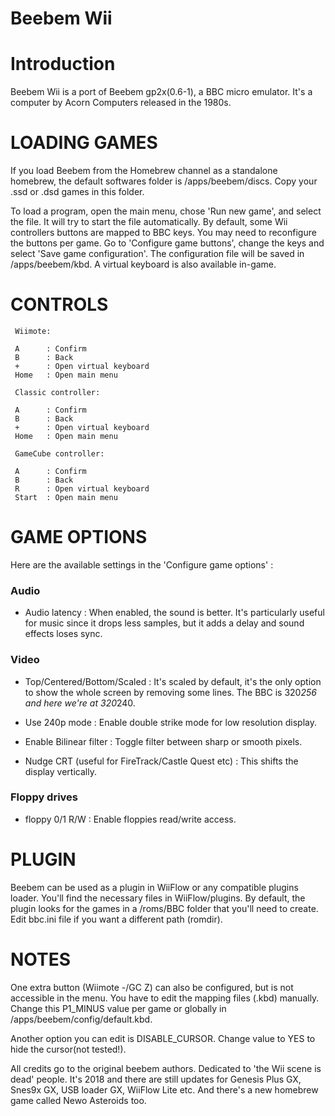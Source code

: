 # Beebem Wii

Introduction
============

Beebem Wii is a port of Beebem gp2x(0.6-1), a BBC micro emulator.
It's a computer by Acorn Computers released in the 1980s.


LOADING GAMES
=============

If you load Beebem from the Homebrew channel as a standalone homebrew, the default softwares folder is /apps/beebem/discs. Copy your .ssd or .dsd games in this folder.

To load a program, open the main menu, chose 'Run new game', and select the file. It will try to start the file automatically.
By default, some Wii controllers buttons are mapped to BBC keys. You may need to reconfigure the buttons per game. Go to 'Configure game buttons',
change the keys and select 'Save game configuration'. The configuration file will be saved in /apps/beebem/kbd.
A virtual keyboard is also available in-game.

CONTROLS
========

```
 Wiimote:

 A      : Confirm
 B      : Back
 +      : Open virtual keyboard
 Home   : Open main menu

 Classic controller:

 A      : Confirm
 B      : Back
 +      : Open virtual keyboard
 Home   : Open main menu

 GameCube controller:

 A      : Confirm
 B      : Back
 R      : Open virtual keyboard
 Start  : Open main menu
```

GAME OPTIONS
============

Here are the available settings in the 'Configure game options' :

### Audio

- Audio latency : When enabled, the sound is better. It's particularly useful for music since it drops less samples, but it adds a delay and sound effects loses sync.

### Video

- Top/Centered/Bottom/Scaled : It's scaled by default, it's the only option to show the whole screen by removing some lines. The BBC is 320*256 and here we're at 320*240.

- Use 240p mode : Enable double strike mode for low resolution display.

- Enable Bilinear filter : Toggle filter between sharp or smooth pixels.

- Nudge CRT (useful for FireTrack/Castle Quest etc) : This shifts the display vertically.

### Floppy drives

- floppy 0/1 R/W : Enable floppies read/write access.

PLUGIN
======

Beebem can be used as a plugin in WiiFlow or any compatible plugins loader. You'll find the necessary files in WiiFlow/plugins.
By default, the plugin looks for the games in a /roms/BBC folder that you'll need to create. Edit bbc.ini file if you want a different path (romdir).

NOTES
======

One extra button (Wiimote -/GC Z) can also be configured, but is not accessible in the menu. You have to edit the mapping files (.kbd) manually. Change this P1_MINUS value per game or globally in /apps/beebem/config/default.kbd.

Another option you can edit is DISABLE_CURSOR. Change value to YES to hide the cursor(not tested!).

All credits go to the original beebem authors. Dedicated to 'the Wii scene is dead' people. It's 2018 and there are still updates for Genesis Plus GX, Snes9x GX, USB loader GX, WiiFlow Lite etc. And there's a new homebrew game called Newo Asteroids too.


